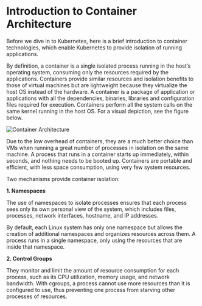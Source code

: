 # Introduction to Container Architecture

Before we dive in to Kubernetes, here is a brief introduction to container technologies, which enable Kubernetes to provide isolation of running applications. 

By definition, a container is a single isolated process running in the host’s operating system, consuming only the resources required by the applications. Containers provide similar resources and isolation benefits to those of virtual machines but are lightweight because they virtualize the host OS instead of the hardware. A container is a package of application or applications with all the dependencies, binaries, libraries and configuration files required for execution. Containers perform all the system calls on the same kernel running in the host OS. For a visual depiction, see the figure below. 

![Container Architecture](https://github.com/sassoftware/iot-esp-kubernetes-reference-architecture-guide/blob/master/archImages/Container_Architecture.png)

Due to the low overhead of containers, they are a much better choice than VMs when running a great number of processes in isolation on the same machine. A process that runs in a container starts up immediately, within seconds, and nothing needs to be booted up.  Containers are portable and efficient, with less space consumption, using very few system resources. 

Two mechanisms provide container isolation:

**1.	Namespaces**

The use of namespaces to isolate processes ensures that each process sees only its own personal view of the system, which includes files, processes, network interfaces, hostname, and IP addresses. 

By default, each Linux system has only one namespace but allows the creation of additional namespaces and organizes resources across them. A process runs in a single namespace, only using the resources that are inside that namespace. 


**2.	Control Groups**

They monitor and limit the amount of resource consumption for each process, such as its CPU utilization, memory usage, and network bandwidth. With cgroups, a process cannot use more resources than it is configured to use, thus preventing one process from starving other processes of resources.    



